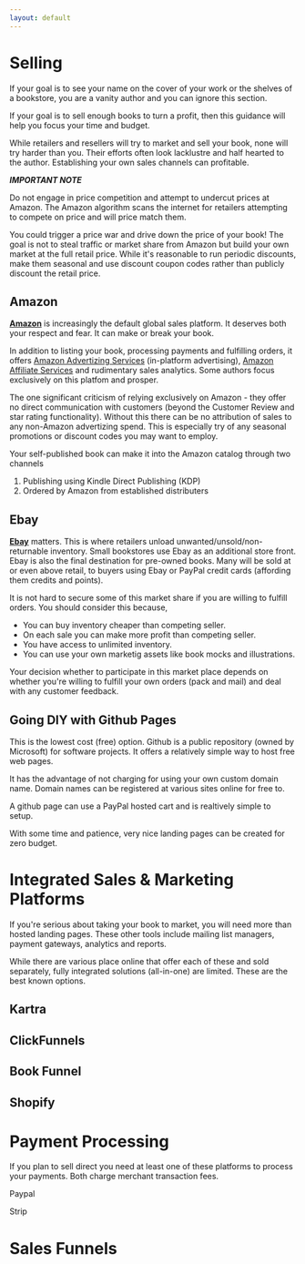 ```yaml
---
layout: default 
---
```

# Selling
If your goal is to see your name on the cover of your work or the shelves of a bookstore, you are a vanity author and you can ignore this section.

If your goal is to sell enough books to turn a profit, then this guidance will help you focus your time and budget.

While retailers and resellers will try to market and sell your book, none will try harder than you. Their efforts often look lacklustre and half hearted to the author. Establishing your own sales channels can profitable. 

***IMPORTANT NOTE*** 

Do not engage in price competition and attempt to undercut prices at Amazon. The Amazon algorithm scans the internet for retailers attempting to compete on price and will price match them. 

You could trigger a price war and drive down the price of your book! The goal is not to steal traffic or market share from Amazon but build your own market at the full retail price. While it's reasonable to run periodic discounts, make them seasonal and use discount coupon codes rather than publicly discount the retail price. 

## Amazon
[**Amazon**](https://www.amazon.com/books) is increasingly the default global sales platform. It deserves both your respect and fear. It can make or break your book.

In addition to listing your book, processing payments and fulfilling orders, it offers [Amazon Advertizing Services](https://advertising.amazon.com/) (in-platform advertising), [Amazon Affiliate Services](https://affiliate-program.amazon.com/) and rudimentary sales analytics. Some authors focus exclusively on this platfom and prosper.

The one significant criticism of relying exclusively on Amazon - they offer no direct communication with customers (beyond the Customer Review and star rating functionality). Without this there can be no attribution of sales to any non-Amazon advertizing spend. This is especially try of any seasonal promotions or discount codes you may want to employ.

Your self-published book can make it into the Amazon catalog through two channels

1. Publishing using Kindle Direct Publishing (KDP)
2. Ordered by Amazon from established distributers

## Ebay

[**Ebay**](https://www.ebay.com) matters. This is where retailers unload unwanted/unsold/non-returnable inventory. Small bookstores use Ebay as an additional store front. Ebay is also the final destination for pre-owned books. Many will be sold at or even above retail, to buyers using Ebay or PayPal credit cards (affording them credits and points). 

It is not hard to secure some of this market share if you are willing to fulfill orders. You should consider this because, 
* You can buy inventory cheaper than competing seller.
* On each sale you can make more profit than competing seller.
* You have access to unlimited inventory.
* You can use your own marketig assets like book mocks and illustrations.

Your decision whether to participate in this market place depends on whether you're willing to fulfill your own orders (pack and mail) and deal with any customer feedback.

## Going DIY with Github Pages

This is the lowest cost (free) option. Github is a public repository (owned by Microsoft) for software projects. It offers a relatively simple way to host free web pages.

It has the advantage of not charging for using your own custom domain name. Domain names can be registered at various sites online for free to.

A github page can use a PayPal hosted cart and is realtively simple to setup.

With some time and patience, very nice landing pages can be created for zero budget.

# Integrated Sales & Marketing Platforms

If you're serious about taking your book to market, you will need more than hosted landing pages. These other tools include mailing list managers, payment gateways, analytics and reports.

While there are various place online that offer each of these and sold separately, fully integrated solutions (all-in-one) are limited. These are the best known options.

## Kartra

## ClickFunnels

## Book Funnel

## Shopify

# Payment Processing
If you plan to sell direct you need at least one of these platforms to process your payments. Both charge merchant transaction fees.

Paypal

Strip

# Sales Funnels
